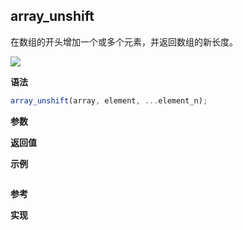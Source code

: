 ## array_unshift

在数组的开头增加一个或多个元素，并返回数组的新长度。

![](https://img.shields.io/badge/-Array-blue)

**语法**

```js
array_unshift(array, element, ...element_n);
```

**参数**

**返回值**

**示例**

```js

```

**参考**

**实现**

<CodeSwitcher :languages="{ln:'Langnang',lo:'Lodash',un:'Underscore'}">
<template v-slot:ln>

</template>
<template v-slot:lo>

</template>
<template v-slot:un>

</template>
</CodeSwitcher>
